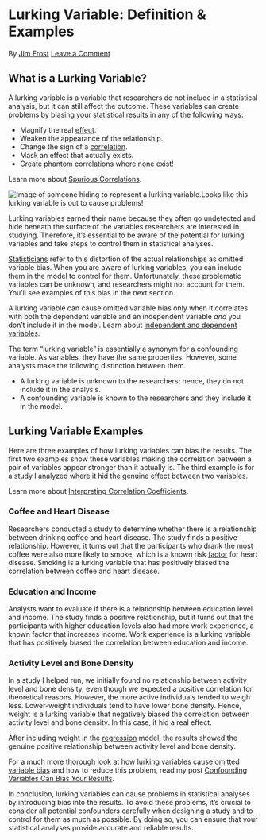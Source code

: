 # Lurking Variable: Definition & Examples

By [Jim Frost](https://statisticsbyjim.com/author/statis11_wp/) [Leave a Comment](https://statisticsbyjim.com/basics/lurking-variable/#respond)

## What is a Lurking Variable?

A lurking variable is a variable that researchers do not include in a statistical analysis, but it can still affect the outcome. These variables can create problems by biasing your statistical results in any of the following ways:

- Magnify the real [effect](https://statisticsbyjim.com/glossary/effect/).
- Weaken the appearance of the relationship.
- Change the sign of a [correlation](https://statisticsbyjim.com/glossary/correlation/).
- Mask an effect that actually exists.
- Create phantom correlations where none exist!

Learn more about [Spurious Correlations](https://statisticsbyjim.com/basics/spurious-correlation/).

![Image of someone hiding to represent a lurking variable.](https://i0.wp.com/statisticsbyjim.com/wp-content/uploads/2023/04/lurking_variable.jpg?resize=300%2C200&ssl=1)Looks like this lurking variable is out to cause problems!

Lurking variables earned their name because they often go undetected and hide beneath the surface of the variables researchers are interested in studying. Therefore, it’s essential to be aware of the potential for lurking variables and take steps to control them in statistical analyses.

[Statisticians](https://statisticsbyjim.com/glossary/statistics/) refer to this distortion of the actual relationships as omitted variable bias. When you are aware of lurking variables, you can include them in the model to control for them. Unfortunately, these problematic variables can be unknown, and researchers might not account for them. You’ll see examples of this bias in the next section.

A lurking variable can cause omitted variable bias only when it correlates with both the dependent variable and an independent variable *and* you don’t include it in the model. Learn about [independent and dependent variables](https://statisticsbyjim.com/regression/independent-dependent-variables/).

The term “lurking variable” is essentially a synonym for a confounding variable. As variables, they have the same properties. However, some analysts make the following distinction between them.

- A lurking variable is unknown to the researchers; hence, they do not include it in the analysis.
- A confounding variable is known to the researchers and they include it in the model.

## Lurking Variable Examples

Here are three examples of how lurking variables can bias the results. The first two examples show these variables making the correlation between a pair of variables appear stronger than it actually is. The third example is for a study I analyzed where it hid the genuine effect between two variables.

Learn more about [Interpreting Correlation Coefficients](https://statisticsbyjim.com/basics/correlations/).

### Coffee and Heart Disease

Researchers conducted a study to determine whether there is a relationship between drinking coffee and heart disease. The study finds a positive relationship. However, it turns out that the participants who drank the most coffee were also more likely to smoke, which is a known risk [factor](https://statisticsbyjim.com/glossary/factors/) for heart disease. Smoking is a lurking variable that has positively biased the correlation between coffee and heart disease.

### Education and Income

Analysts want to evaluate if there is a relationship between education level and income. The study finds a positive relationship, but it turns out that the participants with higher education levels also had more work experience, a known factor that increases income. Work experience is a lurking variable that has positively biased the correlation between education and income.

### Activity Level and Bone Density

In a study I helped run, we initially found no relationship between activity level and bone density, even though we expected a positive correlation for theoretical reasons. However, the more active individuals tended to weigh less. Lower-weight individuals tend to have lower bone density. Hence, weight is a lurking variable that negatively biased the correlation between activity level and bone density. In this case, it hid a real effect.

After including weight in the [regression](https://statisticsbyjim.com/glossary/regression-analysis/) model, the results showed the genuine positive relationship between activity level and bone density.

For a much more thorough look at how lurking variables cause [omitted variable bias](https://statisticsbyjim.com/regression/omitted-variable-bias/) and how to reduce this problem, read my post [Confounding Variables Can Bias Your Results](https://statisticsbyjim.com/regression/confounding-variables-bias/).

In conclusion, lurking variables can cause problems in statistical analyses by introducing bias into the results. To avoid these problems, it’s crucial to consider all potential confounders carefully when designing a study and to control for them as much as possible. By doing so, you can ensure that your statistical analyses provide accurate and reliable results.